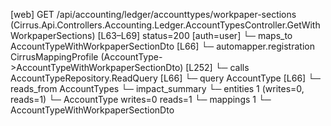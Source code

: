 [web] GET /api/accounting/ledger/accounttypes/workpaper-sections  (Cirrus.Api.Controllers.Accounting.Ledger.AccountTypesController.GetWithWorkpaperSections)  [L63–L69] status=200 [auth=user]
  └─ maps_to AccountTypeWithWorkpaperSectionDto [L66]
    └─ automapper.registration CirrusMappingProfile (AccountType->AccountTypeWithWorkpaperSectionDto) [L252]
  └─ calls AccountTypeRepository.ReadQuery [L66]
  └─ query AccountType [L66]
    └─ reads_from AccountTypes
  └─ impact_summary
    └─ entities 1 (writes=0, reads=1)
      └─ AccountType writes=0 reads=1
    └─ mappings 1
      └─ AccountTypeWithWorkpaperSectionDto


